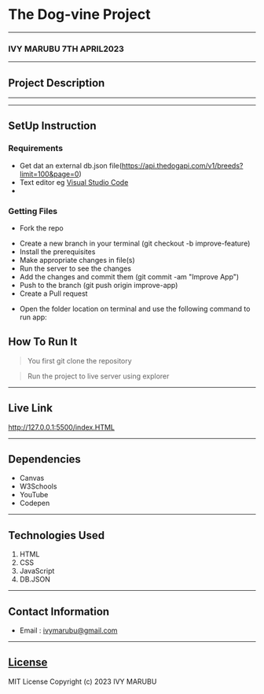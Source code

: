 # The Dog-vine Project
*****
### IVY MARUBU 7TH APRIL2023
****
## Project Description

******


********
## SetUp Instruction
### Requirements
* Get dat an external db.json file(https://api.thedogapi.com/v1/breeds?limit=100&page=0)
* Text editor eg [Visual Studio Code](https://code.visualstudio.com/download)
* 


### Getting Files
* Fork the repo
- Create a new branch in your terminal (git checkout -b improve-feature)
- Install the prerequisites
- Make appropriate changes in file(s)
- Run the server to see the changes
- Add the changes and commit them (git commit -am "Improve App")
- Push to the branch (git push origin improve-app)
- Create a Pull request
* Open the folder location on terminal and use the following command to run app:

## How To Run It
> You first git clone the repository 

> Run the project to live server using explorer
*****
## Live Link
http://127.0.0.1:5500/index.HTML
*****
## Dependencies
- Canvas 
- W3Schools
- YouTube 
- Codepen 
*****
## Technologies Used
1. HTML
2. CSS
3. JavaScript 
4. DB.JSON 
*****
## Contact Information
* Email : ivymarubu@gmail.com
*****
## [License](LICENSE)
MIT License
Copyright (c) 2023 IVY MARUBU